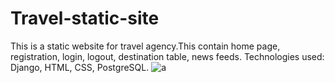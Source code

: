 # Travel-static-site
 This is a static website for travel agency.This contain home page, registration, login, logout, destination table, news feeds.
 Technologies used: Django, HTML, CSS, PostgreSQL.
![a](https://user-images.githubusercontent.com/107610205/205088450-5e4ac95c-0888-44e7-a6f2-c2e88eeef709.png)
